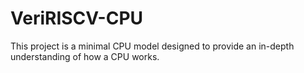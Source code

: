 # VeriRISCV-CPU
This project is a minimal CPU model designed to provide an in-depth understanding of how a CPU works.
